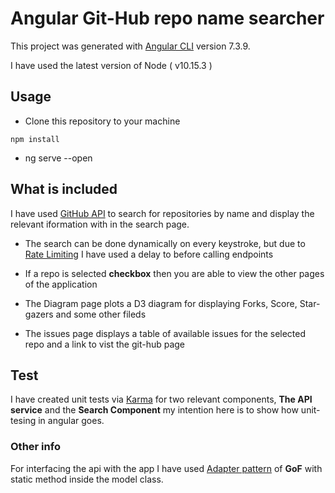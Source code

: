 # Angular Git-Hub repo name searcher

This project was generated with [Angular CLI](https://github.com/angular/angular-cli) version 7.3.9.

I  have used the latest version of Node ( v10.15.3 )

## Usage

- Clone this repository to your machine 
```node
npm install
```
- ng serve --open

## What is included

I have used [GitHub API](https://api.github.com/) to search for repositories by name and display the relevant iformation with in the search page. 
- The search can be done dynamically on every keystroke, but due to [Rate Limiting](https://developer.github.com/v3/#rate-limiting) I have used a delay to before calling endpoints

- If a repo is selected **checkbox** then you are able to view the other pages of the application

- The Diagram page plots a D3 diagram for displaying Forks, Score, Star-gazers and some other fileds

- The issues page displays a table of available issues for the selected repo and a link to vist the git-hub page

## Test

I have created unit tests via [Karma](https://karma-runner.github.io) for two relevant components, **The API service** and the **Search Component** my intention here is to show how unit-tesing in angular goes. 

### Other info

For interfacing the api with the app I have used [Adapter pattern](https://en.wikipedia.org/wiki/Adapter_pattern) of **GoF** with static method inside the model class.

